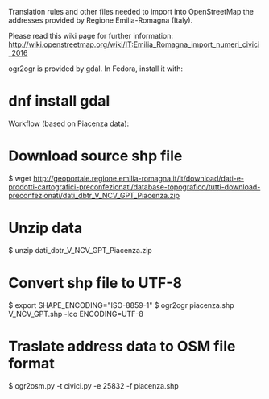 Translation rules and other files needed to import into OpenStreetMap
the addresses provided by Regione Emilia-Romagna (Italy).

Please read this wiki page for further information:
http://wiki.openstreetmap.org/wiki/IT:Emilia_Romagna_import_numeri_civici_2016


ogr2ogr is provided by gdal. In Fedora, install it with:
# dnf install gdal


Workflow (based on Piacenza data):

# Download source shp file
$ wget http://geoportale.regione.emilia-romagna.it/it/download/dati-e-prodotti-cartografici-preconfezionati/database-topografico/tutti-download-preconfezionati/dati_dbtr_V_NCV_GPT_Piacenza.zip

# Unzip data
$ unzip dati_dbtr_V_NCV_GPT_Piacenza.zip

# Convert shp file to UTF-8
$ export SHAPE_ENCODING="ISO-8859-1"
$ ogr2ogr piacenza.shp V_NCV_GPT.shp -lco ENCODING=UTF-8

# Traslate address data to OSM file format
$ ogr2osm.py -t civici.py -e 25832 -f piacenza.shp
